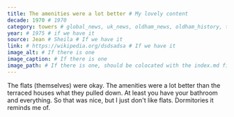 ```yaml
---
title: The amenities were a lot better # My lovely content
decade: 1970 # 1970
category: towers # global_news, uk_news, oldham_news, oldham_history, towers, surrounding_estate # Always exactly one category
year: # 1975 # if we have it
source: Jean # Sheila # If we have it
link: # https://wikipedia.org/dsdsadsa # If we have it
image_alt: # If there is one
image_caption: # If there is one
image_path: # If there is one, should be colocated with the index.md file in the folder
---
```


The flats (themselves) were okay. The amenities were a lot better than the terraced houses what they pulled down. At least you have your bathroom and everything. So that was nice, but I just don't like flats. Dormitories it reminds me of.
